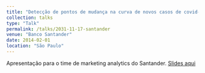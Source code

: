 ```yaml
---
title: "Detecção de pontos de mudança na curva de novos casos de covid-19"
collection: talks
type: "Talk"
permalink: /talks/2031-11-17-santander
venue: "Banco Santander"
date: 2014-02-01
location: "São Paulo"
---
```


Apresentação para o time de marketing analytics do Santander.
[Slides aqui](https://rpubs.com/magnotfs/covid19)

